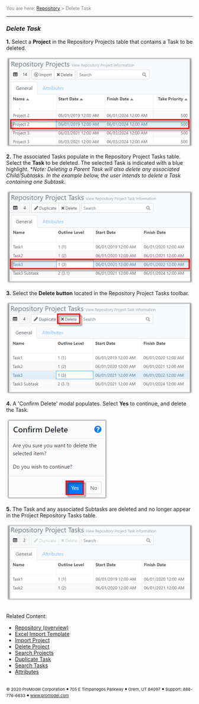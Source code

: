 <span style="color:grey">
<span style="font-size:12.5px">

You are here: [Repository](C:/_git/ProModelAutodeskEdition/PorfolioSimulator.Help/wwwroot/Help/Docs/Repository/Repository.md) > Delete Task

</span>
</span></span>

---
### _Delete Task_ 

<span style="font-size:14px">

**1.** Select a **Project** in the Repository Projects table that contains a Task to be deleted.

![Select Project](SelectProject1.png "Repository Projects Table")

**2.** The associated Tasks populate in the Repository Project Tasks table. Select the **Task** to be deleted. The selected Task is indicated with a blue highlight. **Note: Deleting a Parent Task will also delete any associated Child/Subtasks. In the example below, the user intends to delete a Task containing one Subtask.*

![Select Task](SelectTask.png "Repository Project Tasks Table")

**3.** Select the **Delete button** located in the Repository Project Tasks toolbar.

![Delete Task](DeleteTask.png "Repository Project Tasks Table - Delete Task")

**4.** A 'Confirm Delete' modal populates. Select **Yes** to continue, and delete the Task.

![Confirm Delete Modal](ConfirmDelete1.png "Confirm Delete Modal")

**5.** The Task and any associated Subtasks are deleted and no longer appear in the Project Repository Tasks table.

![Updated Tasks](UpdatedTasks.png "Updated Repository Project Tasks Table")

##
Related Content: 
- [Repository (overview)](C:/_git/ProModelAutodeskEdition/PorfolioSimulator.Help/wwwroot/Help/Docs/Repository/Repository.md)
- [Excel Import Template](C:/_git/ProModelAutodeskEdition/PorfolioSimulator.Help/wwwroot/Help/Docs/Repository/ExcelImportTemplate/ExcelImportTemplate.md) 
- [Import Project](C:/_git/ProModelAutodeskEdition/PorfolioSimulator.Help/wwwroot/Help/Docs/Repository/ImportProject/ImportProject.md)
- [Delete Project](C:/_git/ProModelAutodeskEdition/PorfolioSimulator.Help/wwwroot/Help/Docs/Repository/DeleteProject/DeleteProject.md) 
- [Search Projects](C:/_git/ProModelAutodeskEdition/PorfolioSimulator.Help/wwwroot/Help/Docs/Repository/SearchProjects/SearchProjects.md) 
- [Duplicate Task](C:/_git/ProModelAutodeskEdition/PorfolioSimulator.Help/wwwroot/Help/Docs/Repository/DuplicateTask/DuplicateTask.md)
- [Search Tasks](C:/_git/ProModelAutodeskEdition/PorfolioSimulator.Help/wwwroot/Help/Docs/Repository/SearchTasks/SearchTasks.md)
- [Attributes](C:/_git/ProModelAutodeskEdition/PorfolioSimulator.Help/wwwroot/Help/Docs/Repository/Attributes/Attributes.md)

</span>

##

 <span style="font-size:11px"> &copy; 2020 ProModel Corporation ![dot](dot1.png) 705 E Timpanogos Parkway ![dot](dot1.png) Orem, UT 84097 ![dot](dot1.png) Support: 888-776-6633 ![dot](dot1.png) www.promodel.com</span>

